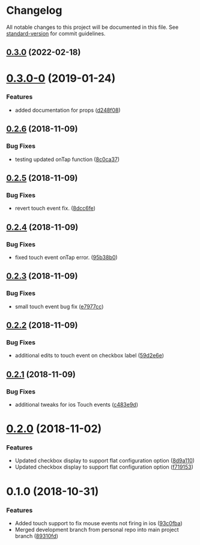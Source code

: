 # Changelog

All notable changes to this project will be documented in this file. See [standard-version](https://github.com/conventional-changelog/standard-version) for commit guidelines.

## [0.3.0](https://github.com/bloombergindustry/fishtank-vue-treeselect/compare/v0.3.0-0...v0.3.0) (2022-02-18)

<a name="0.3.0-0"></a>
# [0.3.0-0](https://github.com/bloombergbna/fishtank-vue-treeselect/compare/v0.2.6...v0.3.0-0) (2019-01-24)


### Features

* added documentation for props ([d248f08](https://github.com/bloombergbna/fishtank-vue-treeselect/commit/d248f08))



<a name="0.2.6"></a>
## [0.2.6](https://github.com/bloombergbna/fishtank-vue-treeselect/compare/v0.2.5...v0.2.6) (2018-11-09)


### Bug Fixes

* testing updated onTap function ([8c0ca37](https://github.com/bloombergbna/fishtank-vue-treeselect/commit/8c0ca37))



<a name="0.2.5"></a>
## [0.2.5](https://github.com/bloombergbna/fishtank-vue-treeselect/compare/v0.2.4...v0.2.5) (2018-11-09)


### Bug Fixes

* revert touch event fix. ([8dcc6fe](https://github.com/bloombergbna/fishtank-vue-treeselect/commit/8dcc6fe))



<a name="0.2.4"></a>
## [0.2.4](https://github.com/bloombergbna/fishtank-vue-treeselect/compare/v0.2.3...v0.2.4) (2018-11-09)


### Bug Fixes

* fixed touch event onTap error. ([95b38b0](https://github.com/bloombergbna/fishtank-vue-treeselect/commit/95b38b0))



<a name="0.2.3"></a>
## [0.2.3](https://github.com/bloombergbna/fishtank-vue-treeselect/compare/v0.2.2...v0.2.3) (2018-11-09)


### Bug Fixes

* small touch event bug fix ([e7977cc](https://github.com/bloombergbna/fishtank-vue-treeselect/commit/e7977cc))



<a name="0.2.2"></a>
## [0.2.2](https://github.com/bloombergbna/fishtank-vue-treeselect/compare/v0.2.1...v0.2.2) (2018-11-09)


### Bug Fixes

* additional edits to touch event on checkbox label ([59d2e6e](https://github.com/bloombergbna/fishtank-vue-treeselect/commit/59d2e6e))



<a name="0.2.1"></a>
## [0.2.1](https://github.com/bloombergbna/fishtank-vue-treeselect/compare/v0.2.0...v0.2.1) (2018-11-09)


### Bug Fixes

* additional tweaks for ios Touch events ([c483e9d](https://github.com/bloombergbna/fishtank-vue-treeselect/commit/c483e9d))



<a name="0.2.0"></a>
# [0.2.0](https://github.com/bloombergbna/fishtank-vue-treeselect/compare/v0.1.0...v0.2.0) (2018-11-02)


### Features

* Updated checkbox display to support flat configuration option ([8d9a110](https://github.com/bloombergbna/fishtank-vue-treeselect/commit/8d9a110))
* Updated checkbox display to support flat configuration option ([f719153](https://github.com/bloombergbna/fishtank-vue-treeselect/commit/f719153))



<a name="0.1.0"></a>
# 0.1.0 (2018-10-31)


### Features

* Added touch support to fix mouse events not firing in ios ([93c0fba](https://github.com/bloombergbna/fishtank-vue-treeselect/commit/93c0fba))
* Merged development branch from personal repo into main project branch ([89310fd](https://github.com/bloombergbna/fishtank-vue-treeselect/commit/89310fd))

